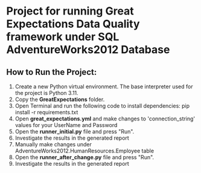# Project for running Great Expectations Data Quality framework under SQL AdventureWorks2012 Database

## How to Run the Project:

1. Create a new Python virtual environment. The base interpreter used for the project is Python 3.11.
2. Copy the **GreatExpectations** folder.
3. Open Terminal and run the following code to install dependencies: pip install -r requirements.txt
4. Open **great_expectations.yml** and make changes to 'connection_string' values for your UserName and Password
5. Open the **runner_initial.py** file and press "Run".
6. Investigate the results in the generated report
7. Manually make changes under AdventureWorks2012.HumanResources.Employee table
8. Open the **runner_after_change.py** file and press "Run".
9. Investigate the results in the generated report 
